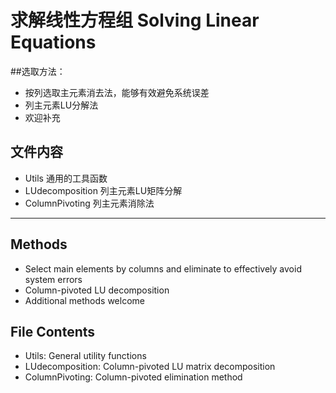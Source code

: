 # 求解线性方程组  Solving Linear Equations

##选取方法：
- 按列选取主元素消去法，能够有效避免系统误差
- 列主元素LU分解法
- 欢迎补充

## 文件内容
- Utils 通用的工具函数
- LUdecomposition  列主元素LU矩阵分解
- ColumnPivoting  列主元素消除法


---

## Methods
- Select main elements by columns and eliminate to effectively avoid system errors
- Column-pivoted LU decomposition
- Additional methods welcome

## File Contents
- Utils: General utility functions
- LUdecomposition: Column-pivoted LU matrix decomposition
- ColumnPivoting: Column-pivoted elimination method